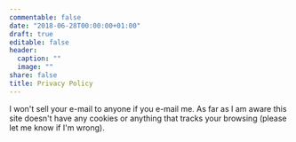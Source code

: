 ```yaml
---
commentable: false
date: "2018-06-28T00:00:00+01:00"
draft: true
editable: false
header:
  caption: ""
  image: ""
share: false
title: Privacy Policy
---
```


I won't sell your e-mail to anyone if you e-mail me. As far as I am aware this site doesn't have any cookies or anything that tracks your browsing (please let me know if I'm wrong).
